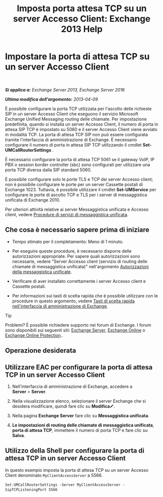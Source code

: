 ﻿---
title: 'Imposta porta attesa TCP su un server Accesso Client: Exchange 2013 Help'
TOCTitle: Impostare la porta di attesa TCP su un server Accesso Client
ms:assetid: 5f48f21a-d8d4-48b2-868f-9a3647693841
ms:mtpsurl: https://technet.microsoft.com/it-it/library/JJ673530(v=EXCHG.150)
ms:contentKeyID: 50555599
ms.date: 05/22/2018
mtps_version: v=EXCHG.150
ms.translationtype: MT
---

# Impostare la porta di attesa TCP su un server Accesso Client

 

_**Si applica a:** Exchange Server 2013, Exchange Server 2016_

_**Ultima modifica dell'argomento:** 2013-04-09_

È possibile configurare la porta TCP utilizzata per l'ascolto delle richieste SIP in un server Accesso Client che eseguono il servizio Microsoft Exchange Unified Messaging routing delle chiamate. Per impostazione predefinita, quando si installa un server Accesso Client, il numero di porta in attesa SIP TCP è impostato su 5060 e il server Accesso Client viene avviato in modalità TCP. La porta di attesa TCP SIP non può essere configurata tramite l'interfaccia di amministrazione di Exchange. È necessario configurare il numero di porta in attesa SIP TCP utilizzando il cmdlet **Set-UMCallRouterSettings** .

È necessario configurare la porta di attesa TCP 5061 se il gateway VoIP, IP PBX o session border controller (sbc) sono configurati per utilizzare una porta TCP diversa dalla SIP standard 5060.

È possibile configurare solo le porte TLS e TCP dei server Accesso client; non è possibile configurare le porte per un server Cassette postali di Exchange 1023. Tuttavia, è possibile utilizzare il cmdlet **Set-UMService** per configurare le porte di ascolto TCP e TLS per i server di messaggistica unificata di Exchange 2010.

Per ulteriori attività relative ai server Messaggistica unificata e Accesso client, vedere [Procedure di servizi di messaggistica unificata](um-services-procedures-exchange-2013-help.md).

## Che cosa è necessario sapere prima di iniziare

  - Tempo stimato per il completamento: Meno di 1 minuto.

  - Per eseguire queste procedure, è necessario disporre delle autorizzazioni appropriate. Per sapere quali autorizzazioni sono necessarie, vedere "Server Accesso client (servizio di routing delle chiamate di messaggistica unificata)" nell'argomento [Autorizzazioni della messaggistica unificate](unified-messaging-permissions-exchange-2013-help.md).

  - Verificare di aver installato correttamente i server Accesso client e Cassette postali.

  - Per informazioni sui tasti di scelta rapida che è possibile utilizzare con le procedure in questo argomento, vedere [Tasti di scelta rapida nell'interfaccia di amministrazione di Exchange](keyboard-shortcuts-in-the-exchange-admin-center-exchange-online-protection-help.md).


> [!TIP]
> Problemi? È possibile richiedere supporto nei forum di Exchange. I forum sono disponibili sui seguenti siti: <A href="https://go.microsoft.com/fwlink/p/?linkid=60612">Exchange Server</A>, <A href="https://go.microsoft.com/fwlink/p/?linkid=267542">Exchange Online</A> o <A href="https://go.microsoft.com/fwlink/p/?linkid=285351">Exchange Online Protection</A>..



## Operazione desiderata

## Utilizzare EAC per configurare la porta di attesa TCP in un server Accesso Client

1.  Nell'interfaccia di amministrazione di Exchange, accedere a **Server** \> **Server**.

2.  Nella visualizzazione elenco, selezionare il server Exchange che si desidera modificare, quindi fare clic su **Modifica**![Icona Modifica](images/JJ218640.6f53ccb2-1f13-4c02-bea0-30690e6ea71d(EXCHG.150).gif "Icona Modifica").

3.  Nella pagina **Exchange Server** fare clic su **Messaggistica unificata**.

4.  **Le impostazioni di routing delle chiamate di messaggistica unificata**, **porta di attesa TCP**, immettere il numero di porta TCP e fare clic su **Salva**.

## Utilizzo della Shell per configurare la porta di attesa TCP in un server Accesso Client

In questo esempio imposta la porta di attesa TCP su un server Accesso Client denominato `MyClientAccessServer` a 5566.

    Set-UMCallRouterSettings -Server MyClientAccessServer -SipTCPListeningPort 5566

